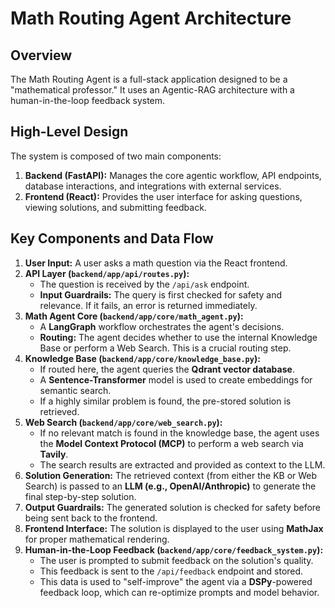 # Math Routing Agent Architecture

## Overview

The Math Routing Agent is a full-stack application designed to be a "mathematical professor." It uses an Agentic-RAG architecture with a human-in-the-loop feedback system.

## High-Level Design



The system is composed of two main components:
1.  **Backend (FastAPI):** Manages the core agentic workflow, API endpoints, database interactions, and integrations with external services.
2.  **Frontend (React):** Provides the user interface for asking questions, viewing solutions, and submitting feedback.

## Key Components and Data Flow

1.  **User Input:** A user asks a math question via the React frontend.
2.  **API Layer (`backend/app/api/routes.py`):**
    * The question is received by the `/api/ask` endpoint.
    * **Input Guardrails:** The query is first checked for safety and relevance. If it fails, an error is returned immediately.
3.  **Math Agent Core (`backend/app/core/math_agent.py`):**
    * A **LangGraph** workflow orchestrates the agent's decisions.
    * **Routing:** The agent decides whether to use the internal Knowledge Base or perform a Web Search. This is a crucial routing step.
4.  **Knowledge Base (`backend/app/core/knowledge_base.py`):**
    * If routed here, the agent queries the **Qdrant vector database**.
    * A **Sentence-Transformer** model is used to create embeddings for semantic search.
    * If a highly similar problem is found, the pre-stored solution is retrieved.
5.  **Web Search (`backend/app/core/web_search.py`):**
    * If no relevant match is found in the knowledge base, the agent uses the **Model Context Protocol (MCP)** to perform a web search via **Tavily**.
    * The search results are extracted and provided as context to the LLM.
6.  **Solution Generation:** The retrieved context (from either the KB or Web Search) is passed to an **LLM (e.g., OpenAI/Anthropic)** to generate the final step-by-step solution.
7.  **Output Guardrails:** The generated solution is checked for safety before being sent back to the frontend.
8.  **Frontend Interface:** The solution is displayed to the user using **MathJax** for proper mathematical rendering.
9.  **Human-in-the-Loop Feedback (`backend/app/core/feedback_system.py`):**
    * The user is prompted to submit feedback on the solution's quality.
    * This feedback is sent to the `/api/feedback` endpoint and stored.
    * This data is used to "self-improve" the agent via a **DSPy**-powered feedback loop, which can re-optimize prompts and model behavior.